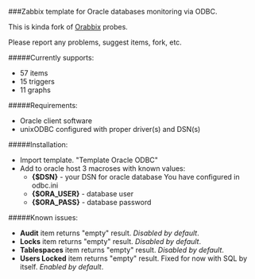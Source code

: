 ###Zabbix template for Oracle databases monitoring via ODBC.

This is kinda fork of [Orabbix](http://www.smartmarmot.com/product/orabbix/) probes.

Please report any problems, suggest items, fork, etc.

#####Currently supports:
* 57 items
* 15 triggers
* 11 graphs

#####Requirements:
* Oracle client software
* unixODBC configured with proper driver(s) and DSN(s)

#####Installation:
* Import template. "Template Oracle ODBC"
* Add to oracle host 3 macroses with known values:
  - **{$DSN}** - your DSN for oracle database You have configured in odbc.ini
  - **{$ORA_USER}** - database user
  - **{$ORA_PASS}** - database password

#####Known issues:
* **Audit** item returns "empty" result. *Disabled by default*.
* **Locks** item returns "empty" result. *Disabled by default*.
* **Tablespaces** item returns "empty" result. *Disabled by default*.
* **Users Locked** item returns "empty" result. Fixed for now with SQL by itself. *Enabled by default*.
